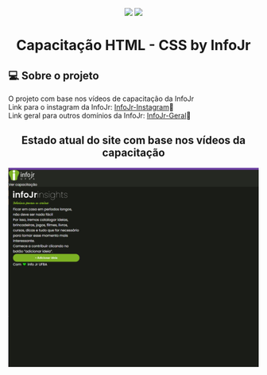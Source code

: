 <p align="center">
<img src="https://img.shields.io/badge/HTML5-E34F26?style=for-the-badge&logo=html5&logoColor=white">
<img src="https://img.shields.io/badge/CSS3-1572B6?style=for-the-badge&logo=css3&logoColor=white">
</p>

<h1 align="center">Capacitação HTML - CSS by InfoJr</h1>

## 💻 Sobre o projeto <a name = "-sobre"></a>

O projeto com base nos vídeos de capacitação da InfoJr<br />
Link para o instagram da InfoJr: [InfoJr-Instagram](https://www.instagram.com/infojrufba/?hl=pt-br)💚<br />
Link geral para outros domínios da InfoJr: [InfoJr-Geral](https://linktr.ee/infojrufba)💚

<p align="center">
    <h2 align="center">Estado atual do site com base nos vídeos da capacitação</h2>
  <img src="img/infojr_cap_pic.png" width="1430" title="Picture da tela da InfoJr">
</p>
